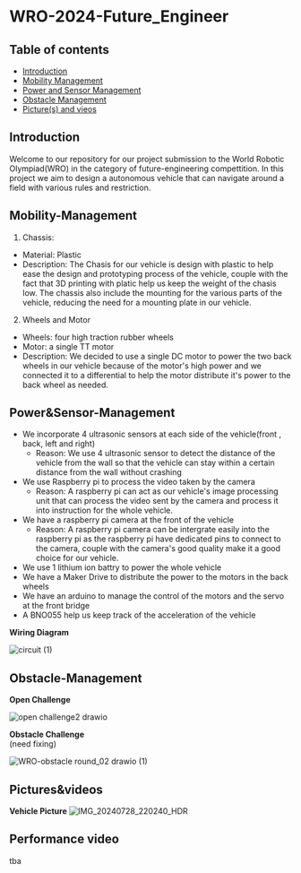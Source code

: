 # WRO-2024-Future_Engineer
## Table of contents

- [Introduction](#Introduction)
- [Mobility Management](#Mobility-Management)
- [Power and Sensor Management](#Power&Sensor-Management)
- [Obstacle Management](#Obstacle-Management)
- [Picture(s) and vieos](#Pictures&videos)

## Introduction

Welcome to our repository for our project submission to the World Robotic Olympiad(WRO)
in the category of future-engineering compettition. In this project we aim to design a
autonomous vehicle that can navigate around a field with various rules and restriction.

## Mobility-Management

1. Chassis:
  - Material: Plastic
  - Description: The Chasis for our vehicle is design with plastic to help ease
    the design and prototyping process of the vehicle, couple with the fact that 3D
    printing with platic help us keep the weight of the chasis low. The chassis also
    include the mounting for the various parts of the vehicle, reducing the need for
    a mounting plate in our vehicle.

2. Wheels and Motor
  - Wheels: four high traction rubber wheels
  - Motor: a single TT motor
  - Description: We decided to use a single DC motor to power the two back wheels 
    in our vehicle because of the motor's high power and we connected it to a differential 
    to help the motor distribute it's power to the back wheel as needed.

## Power&Sensor-Management
- We incorporate 4 ultrasonic sensors at each side of the vehicle(front , back,
left and right)
  - Reason: We use 4 ultrasonic sensor to detect the distance of the vehicle from
    the wall so that the vehicle can stay within a certain distance from the wall
    without crashing
- We use Raspberry pi to process the video taken by the camera
  - Reason: A raspberry pi can act as our vehicle's image processing unit that can
    process the video sent by the camera and process it into instruction for the whole
    vehicle. 
- We have a raspberry pi camera at the front of the vehicle
  - Reason: A raspberry pi camera can be intergrate easily into the raspberry pi as
    the raspberry pi have dedicated pins to connect to the camera, couple with the
    camera's good quality make it a good choice for our vehicle.
- We use 1 lithium ion battry to power the whole vehicle
- We have a Maker Drive to distribute the power to the motors in the back wheels
- We have an arduino to manage the control of the motors and the servo at the front bridge
- A BNO055 help us keep track of the acceleration of the vehicle


**Wiring Diagram**

![circuit (1)](https://github.com/user-attachments/assets/c34df00c-26d5-41fc-b7e5-970560ee5f46)


## Obstacle-Management
**Open Challenge**

![open challenge2 drawio](https://github.com/user-attachments/assets/1de2232d-f0d9-41ad-a15a-7fc9c8a928f4)

**Obstacle Challenge**  
(need fixing)

![WRO-obstacle round_02 drawio (1)](https://github.com/user-attachments/assets/f55a3f9a-e7dc-4366-b21c-5738887686cb)

## Pictures&videos

**Vehicle Picture**
![IMG_20240728_220240_HDR](https://github.com/user-attachments/assets/e0066bca-ebf5-45b9-8d32-52aec4c62f70)


## Performance video
tba

